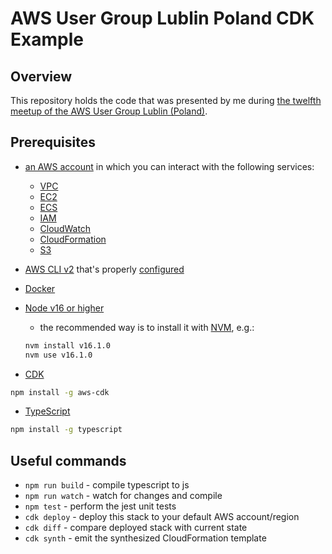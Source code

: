 # AWS User Group Lublin Poland CDK Example

## Overview

This repository holds the code that was presented by me during [the twelfth meetup of the AWS User Group Lublin (Poland)](https://www.youtube.com/watch?v=7mZRCm1dbFY&t=4600s).

## Prerequisites

* [an AWS account](https://aws.amazon.com/premiumsupport/knowledge-center/create-and-activate-aws-account/) in which you can interact with the following services:
  * [VPC](https://aws.amazon.com/vpc)
  * [EC2](https://aws.amazon.com/ec2)
  * [ECS](https://aws.amazon.com/ecs)
  * [IAM](https://docs.aws.amazon.com/IAM/latest/UserGuide/introduction.html)
  * [CloudWatch](https://docs.aws.amazon.com/AmazonCloudWatch/latest/monitoring/WhatIsCloudWatch.html)
  * [CloudFormation](https://docs.aws.amazon.com/AWSCloudFormation/latest/UserGuide/Welcome.html)
  * [S3](https://docs.aws.amazon.com/AmazonS3/latest/userguide/Welcome.html)
* [AWS CLI v2](https://docs.aws.amazon.com/cli/latest/userguide/install-cliv2.html) that's properly [configured](https://docs.aws.amazon.com/cli/latest/userguide/cli-configure-quickstart.html)
* [Docker](https://www.docker.com/)
* [Node v16 or higher](https://nodejs.org/en/)
  * the recommended way is to install it with [NVM](https://github.com/nvm-sh/nvm), e.g.:

  ```bash
  nvm install v16.1.0
  nvm use v16.1.0
  ```

* [CDK](https://docs.aws.amazon.com/cdk/latest/guide/home.html)

```bash
npm install -g aws-cdk
```

* [TypeScript](https://www.typescriptlang.org/)

```bash
npm install -g typescript
```

## Useful commands

* `npm run build`   - compile typescript to js
* `npm run watch`   - watch for changes and compile
* `npm test`        - perform the jest unit tests
* `cdk deploy`      - deploy this stack to your default AWS account/region
* `cdk diff`        - compare deployed stack with current state
* `cdk synth`       - emit the synthesized CloudFormation template
